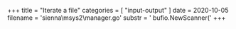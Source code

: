+++
title = "Iterate a file"
categories = [ "input-output" ]
date = 2020-10-05
filename = 'sienna\msys2\manager.go'
substr = ' bufio.NewScanner('
+++
